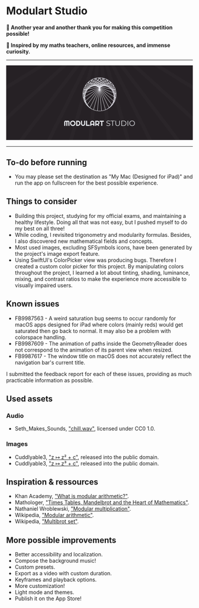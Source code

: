 # Modulart Studio

**🙏 Another year and another thank you for making this competition possible!**

**👀 Inspired by my maths teachers, online resources, and immense curiosity.**

---

![Splash image](Splash.png)

---

## To-do before running

- You may please set the destination as "My Mac (Designed for iPad)" and run the app on fullscreen for the best possible experience.

## Things to consider

- Building this project, studying for my official exams, and maintaining a healthy lifestyle. Doing all that was not easy, but I pushed myself to do my best on all three!
- While coding, I revisited trigonometry and modularity formulas. Besides, I also discovered new mathematical fields and concepts.
- Most used images, excluding SFSymbols icons, have been generated by the project's image export feature.
- Using SwiftUI's ColorPicker view was producing bugs. Therefore I created a custom color picker for this project. By manipulating colors throughout the project, I learned a lot about tinting, shading, luminance, mixing, and contrast ratios to make the experience more accessible to visually impaired users.

## Known issues

- FB9987563 - A weird saturation bug seems to occur randomly for macOS apps designed for iPad where colors (mainly reds) would get saturated then go back to normal. It may also be a problem with colorspace handling.
- FB9987609 - The animation of paths inside the GeometryReader does not correspond to the animation of its parent view when resized.
- FB9987617 - The window title on macOS does not accurately reflect the navigation bar's current title.

I submitted the feedback report for each of these issues, providing as much practicable information as possible.

## Used assets

### Audio

- Seth_Makes_Sounds, ["chill.wav"](https://freesound.org/people/Seth_Makes_Sounds/sounds/587896/), licensed under CC0 1.0.

### Images

- Cuddlyable3, ["z ↦ z² + c"](https://commons.wikimedia.org/wiki/File:Power2.png), released into the public domain.
- Cuddlyable3, ["z ↦ z³ + c"](https://commons.wikimedia.org/wiki/File:Power2.png), released into the public domain.

## Inspiration & ressources
- Khan Academy, ["What is modular arithmetic?"](https://www.khanacademy.org/computing/computer-science/cryptography/modarithmetic/a/what-is-modular-arithmetic).
- Mathologer, ["Times Tables, Mandelbrot and the Heart of Mathematics"](https://youtu.be/qhbuKbxJsk8).
- Nathaniel Wroblewski, ["Modular multiplication"](https://www.nathaniel.ai/modular-multiplication).
- Wikipedia, ["Modular arithmetic"](https://en.wikipedia.org/wiki/Modular_arithmetic).
- Wikipedia, ["Multibrot set"](https://en.wikipedia.org/wiki/Multibrot_set).

## More possible improvements
- Better accessibility and localization.
- Compose the background music!
- Custom presets.
- Export as a video with custom duration.
- Keyframes and playback options.
- More customization!
- Light mode and themes.
- Publish it on the App Store!
